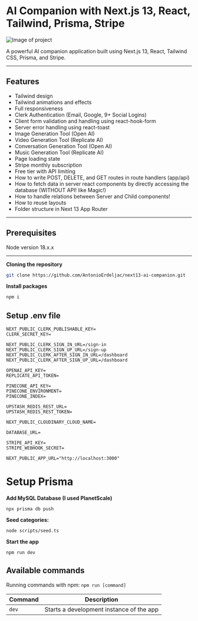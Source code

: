# AI Companion with Next.js 13, React, Tailwind, Prisma, Stripe

![Image of project](https://user-images.githubusercontent.com/23248726/257111735-ef2913b1-eafe-4829-9018-f2ca5a7ba651.png)

A powerful AI companion application built using Next.js 13, React, Tailwind CSS, Prisma, and Stripe.

---

## Features

- Tailwind design
- Tailwind animations and effects
- Full responsiveness
- Clerk Authentication (Email, Google, 9+ Social Logins)
- Client form validation and handling using react-hook-form
- Server error handling using react-toast
- Image Generation Tool (Open AI)
- Video Generation Tool (Replicate AI)
- Conversation Generation Tool (Open AI)
- Music Generation Tool (Replicate AI)
- Page loading state
- Stripe monthly subscription
- Free tier with API limiting
- How to write POST, DELETE, and GET routes in route handlers (app/api)
- How to fetch data in server react components by directly accessing the database (WITHOUT API! like Magic!)
- How to handle relations between Server and Child components!
- How to reuse layouts
- Folder structure in Next 13 App Router

---

## Prerequisites

Node version 18.x.x

---

**Cloning the repository**

```bash
git clone https://github.com/AntonioErdeljac/next13-ai-companion.git
```

**Install packages**
```bash
npm i
```

## Setup .env file
```
NEXT_PUBLIC_CLERK_PUBLISHABLE_KEY=
CLERK_SECRET_KEY=

NEXT_PUBLIC_CLERK_SIGN_IN_URL=/sign-in
NEXT_PUBLIC_CLERK_SIGN_UP_URL=/sign-up
NEXT_PUBLIC_CLERK_AFTER_SIGN_IN_URL=/dashboard
NEXT_PUBLIC_CLERK_AFTER_SIGN_UP_URL=/dashboard

OPENAI_API_KEY=
REPLICATE_API_TOKEN=

PINECONE_API_KEY=
PINECONE_ENVIRONMENT=
PINECONE_INDEX=

UPSTASH_REDIS_REST_URL=
UPSTASH_REDIS_REST_TOKEN=

NEXT_PUBLIC_CLOUDINARY_CLOUD_NAME=

DATABASE_URL=

STRIPE_API_KEY=
STRIPE_WEBHOOK_SECRET=

NEXT_PUBLIC_APP_URL="http://localhost:3000"
```

# Setup Prisma

**Add MySQL Database (I used PlanetScale)**
```
npx prisma db push
```
**Seed categories:**

```
node scripts/seed.ts
```
 **Start the app**

```
npm run dev
```
## Available commands

Running commands with npm: `npm run [command]`

| Command | Description |
|---------|-------------|
| `dev`     | Starts a development instance of the app |
